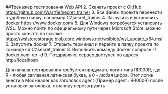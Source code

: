 ##Тренажер тестирования Web API
2. Скачать проект с GitHub https://github.com/Warrfie/secret_trainer
3. Все файлы проекта перенести в удобную папку, например C:\secret_trainer
4. Загрузить и установить docker https://www.docker.com/
5. Для Windows потребуется установить WSL. Можно пойти по официальному пути через Microsoft Store, можно просто скачать по ссылке https://wslstorestorage.blob.core.windows.net/wslblob/wsl_update_x64.msi
6. Запустить docker 
7. Открыть терминал и перейти в папку проекта по команде cd C:\secret_trainer
8. Выполнить команду docker compose -f docker.yaml up -d
9. Поздравляю, сервер доступен по адресу http://localhost/

Для начала тестирования требуется придумать логин типа RR000R,
где R - любая заглавная латинская буква,
а 0 - любая цифра. 
Этот логин внести в ModHeader как заголовок agent (Пример agent : RR000R)
после установки заголовка, страницу перезагрузить